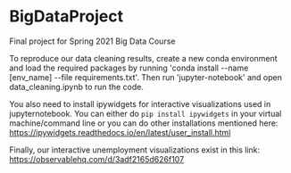 # BigDataProject
Final project for Spring 2021 Big Data Course

To reproduce our data cleaning results, create a new conda environment and load the required packages by running 'conda install --name [env_name] --file requirements.txt'. Then run 'jupyter-notebook' and open data_cleaning.ipynb to run the code.

You also need to install ipywidgets for interactive visualizations used in jupyternotebook. You can either do `pip install ipywidgets` in your virtual machine/command line or you can do other installations mentioned here: https://ipywidgets.readthedocs.io/en/latest/user_install.html


Finally, our interactive unemployment visualizations exist in this link: https://observablehq.com/d/3adf2165d626f107
